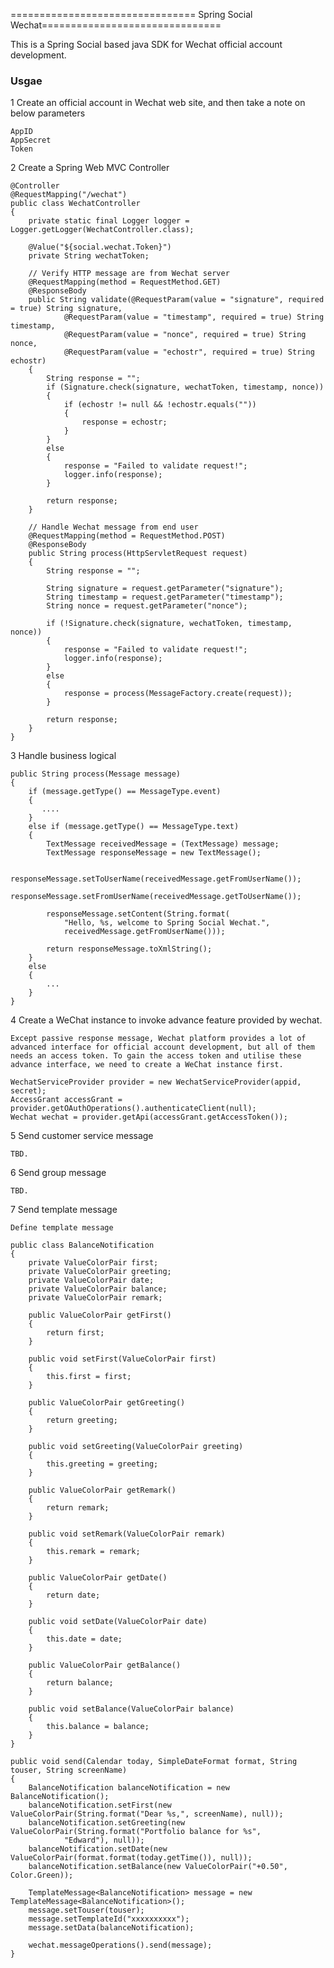 ================================ Spring Social Wechat===============================

This is a Spring Social based java SDK for Wechat official account development.

### Usgae

1 Create an official account in Wechat web site, and then take a note on below parameters

    AppID
    AppSecret
    Token

2 Create a Spring Web MVC Controller
	
    @Controller
    @RequestMapping("/wechat")
    public class WechatController
    {
        private static final Logger logger = Logger.getLogger(WechatController.class);

        @Value("${social.wechat.Token}")
        private String wechatToken;

        // Verify HTTP message are from Wechat server
        @RequestMapping(method = RequestMethod.GET)
        @ResponseBody
        public String validate(@RequestParam(value = "signature", required = true) String signature,
                @RequestParam(value = "timestamp", required = true) String timestamp,
                @RequestParam(value = "nonce", required = true) String nonce,
                @RequestParam(value = "echostr", required = true) String echostr)
        {
            String response = "";
            if (Signature.check(signature, wechatToken, timestamp, nonce))
            {
                if (echostr != null && !echostr.equals(""))
                {
                    response = echostr;
                }
            }
            else
            {
                response = "Failed to validate request!";
                logger.info(response);
            }

            return response;
        }

        // Handle Wechat message from end user
        @RequestMapping(method = RequestMethod.POST)
        @ResponseBody
        public String process(HttpServletRequest request)
        {
            String response = "";

            String signature = request.getParameter("signature");
            String timestamp = request.getParameter("timestamp");
            String nonce = request.getParameter("nonce");

            if (!Signature.check(signature, wechatToken, timestamp, nonce))
            {
                response = "Failed to validate request!";
                logger.info(response);
            }
            else
            {
                response = process(MessageFactory.create(request));
            }

            return response;
        }
    }
	
3 Handle business logical

    public String process(Message message) 
    {
        if (message.getType() == MessageType.event)
        {
           ....
        }
        else if (message.getType() == MessageType.text)
        {
            TextMessage receivedMessage = (TextMessage) message;
            TextMessage responseMessage = new TextMessage();

            responseMessage.setToUserName(receivedMessage.getFromUserName());
            responseMessage.setFromUserName(receivedMessage.getToUserName());
        
            responseMessage.setContent(String.format(
                "Hello, %s, welcome to Spring Social Wechat.",
                receivedMessage.getFromUserName()));
                
            return responseMessage.toXmlString();
        }
        else
        {
            ...
        }
    }

4 Create a WeChat instance to invoke advance feature provided by wechat.

    Except passive response message, Wechat platform provides a lot of advanced interface for official account development, but all of them needs an access token. To gain the access token and utilise these advance interface, we need to create a WeChat instance first.
    
    WechatServiceProvider provider = new WechatServiceProvider(appid, secret);
    AccessGrant accessGrant = provider.getOAuthOperations().authenticateClient(null);
    Wechat wechat = provider.getApi(accessGrant.getAccessToken());
     

5 Send customer service message

    TBD.

6 Send group message

    TBD.

7 Send template message

    Define template message

	public class BalanceNotification
	{
	    private ValueColorPair first;
	    private ValueColorPair greeting;
	    private ValueColorPair date;
	    private ValueColorPair balance;
	    private ValueColorPair remark;
	
	    public ValueColorPair getFirst()
	    {
	        return first;
	    }
	
	    public void setFirst(ValueColorPair first)
	    {
	        this.first = first;
	    }
	
	    public ValueColorPair getGreeting()
	    {
	        return greeting;
	    }
	
	    public void setGreeting(ValueColorPair greeting)
	    {
	        this.greeting = greeting;
	    }
	
	    public ValueColorPair getRemark()
	    {
	        return remark;
	    }
	
	    public void setRemark(ValueColorPair remark)
	    {
	        this.remark = remark;
	    }
	
	    public ValueColorPair getDate()
	    {
	        return date;
	    }
	
	    public void setDate(ValueColorPair date)
	    {
	        this.date = date;
	    }
	
	    public ValueColorPair getBalance()
	    {
	        return balance;
	    }
	
	    public void setBalance(ValueColorPair balance)
	    {
	        this.balance = balance;
	    }
	}

    public void send(Calendar today, SimpleDateFormat format, String touser, String screenName)
    {
        BalanceNotification balanceNotification = new BalanceNotification();
        balanceNotification.setFirst(new ValueColorPair(String.format("Dear %s,", screenName), null));
        balanceNotification.setGreeting(new ValueColorPair(String.format("Portfolio balance for %s",
                "Edward"), null));
        balanceNotification.setDate(new ValueColorPair(format.format(today.getTime()), null));
        balanceNotification.setBalance(new ValueColorPair("+0.50", Color.Green));
     
        TemplateMessage<BalanceNotification> message = new TemplateMessage<BalanceNotification>();
        message.setTouser(touser);
        message.setTemplateId("xxxxxxxxxx");
        message.setData(balanceNotification);

        wechat.messageOperations().send(message);
    }
    